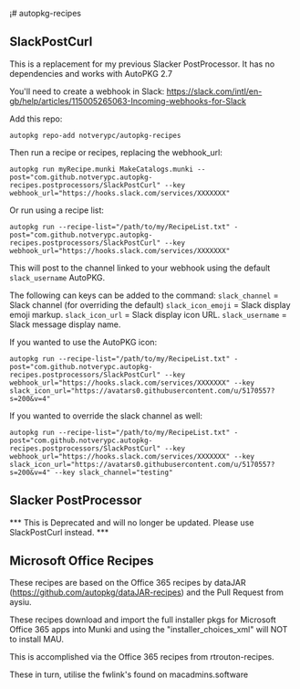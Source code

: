 ¡# autopkg-recipes

## SlackPostCurl
This is a replacement for my previous Slacker PostProcessor. It has no dependencies and works with AutoPKG 2.7

You'll need to create a webhook in Slack:
https://slack.com/intl/en-gb/help/articles/115005265063-Incoming-webhooks-for-Slack

Add this repo:
``` 
autopkg repo-add notverypc/autopkg-recipes 
```

Then run a recipe or recipes, replacing the webhook_url:
``` shell
autopkg run myRecipe.munki MakeCatalogs.munki --post="com.github.notverypc.autopkg-recipes.postprocessors/SlackPostCurl" --key webhook_url="https://hooks.slack.com/services/XXXXXXX"
```

Or run using a recipe list:
``` shell
autopkg run --recipe-list="/path/to/my/RecipeList.txt" -post="com.github.notverypc.autopkg-recipes.postprocessors/SlackPostCurl" --key webhook_url="https://hooks.slack.com/services/XXXXXXX" 
```

This will post to the channel linked to your webhook using the default `slack_username` AutoPKG.

The following can keys can be added to the command:
	`slack_channel` = Slack channel (for overriding the default)
	`slack_icon_emoji` = Slack display emoji markup.
	`slack_icon_url` = Slack display icon URL.
	`slack_username` = Slack message display name.

If you wanted to use the AutoPKG icon:

```shell
autopkg run --recipe-list="/path/to/my/RecipeList.txt" -post="com.github.notverypc.autopkg-recipes.postprocessors/SlackPostCurl" --key webhook_url="https://hooks.slack.com/services/XXXXXXX" --key slack_icon_url="https://avatars0.githubusercontent.com/u/5170557?s=200&v=4"
```

If you wanted to override the slack channel as well:
```shell
autopkg run --recipe-list="/path/to/my/RecipeList.txt" -post="com.github.notverypc.autopkg-recipes.postprocessors/SlackPostCurl" --key webhook_url="https://hooks.slack.com/services/XXXXXXX" --key slack_icon_url="https://avatars0.githubusercontent.com/u/5170557?s=200&v=4" --key slack_channel="testing"
```
 

## Slacker PostProcessor
*** This is Deprecated and will no longer be updated. Please use SlackPostCurl instead. ***

## Microsoft Office Recipes
These recipes are based on the Office 365 recipes by dataJAR (https://github.com/autopkg/dataJAR-recipes) and the Pull Request from aysiu.

These recipes download and import the full installer pkgs for Microsoft Office 365 apps into Munki and using the "installer_choices_xml" will NOT to install MAU.

This is accomplished via the Office 365 recipes from rtrouton-recipes.

These in turn, utilise the fwlink's found on macadmins.software
